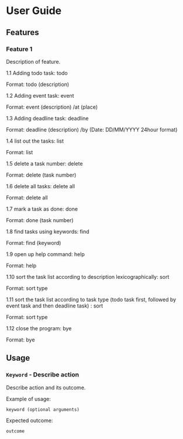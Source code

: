 # User Guide

## Features 

### Feature 1 
Description of feature.
 
1.1 Adding todo task: todo 

Format: todo (description)

1.2 Adding event task: event

Format: event (description) /at (place)

1.3 Adding deadline task: deadline

Format: deadline (description) /by (Date: DD/MM/YYYY 24hour format)

1.4 list out the tasks: list

Format: list

1.5 delete a task number: delete

Format: delete (task number)

1.6 delete all tasks: delete all

Format: delete all

1.7 mark a task as done: done

Format: done (task number)

1.8 find tasks using keywords: find

Format: find (keyword)

1.9 open up help command: help

Format: help

1.10 sort the task list according to description lexicographically: sort

Format: sort type

1.11 sort the task list according to task type (todo task first, followed by 
event task and then deadline task) : sort

Format: sort type

1.12 close the program: bye

Format: bye

## Usage

### `Keyword` - Describe action

Describe action and its outcome.

Example of usage: 

`keyword (optional arguments)`

Expected outcome:

`outcome`
